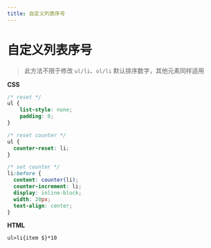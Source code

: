 ```yaml
---
title: 自定义列表序号
---
```


# 自定义列表序号

> 此方法不限于修改 `ul/li`、`ol/li` 默认排序数字，其他元素同样适用

**CSS**

```scss {9,14,15}
/* reset */
ul {
    list-style: none;
    padding: 0;
}

/* reset counter */
ul {
  counter-reset: li;
}

/* set counter */
li:before {
  content: counter(li);
  counter-increment: li;
  display: inline-block;
  width: 20px;
  text-align: center;
}
```

**HTML**

```html
ul>li{item $}*10
```
